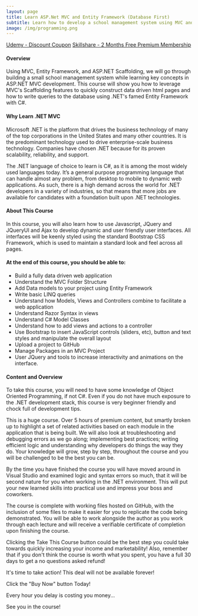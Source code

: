 ```yaml
---
layout: page
title: Learn ASP.Net MVC and Entity Framework (Database First)
subtitle: Learn how to develop a school management system using MVC and Entity Framework.
image: /img/programming.png
---
```


<div class="text-center jumbotron">
    <a href="http://bit.ly/31oRG0j" target="_blank" class="btn std-btn btn-xlg btn-common">Udemy - Discount Coupon</a>
    <a href="https://skl.sh/2GRPjep" target="_blank" class="btn std-btn btn-xlg btn-common">Skillshare - 2 Months Free Premium Membership</a>
</div>

#### Overview
Using MVC, Entity Framework, and ASP.NET Scaffolding, we will go through building a small school management system while learning key concepts in ASP.NET MVC development. This course will show you how to leverage MVC's Scaffolding features to quickly construct data driven html pages and how to write queries to the database using .NET's famed Entity Framework with C#. 

#### Why Learn .NET MVC
Microsoft .NET is the platform that drives the business technology of many of the top corporations in the United States and many other countries. It is the predominant technology used to drive enterprise-scale business technology. Companies have chosen .NET because for its proven scalability, reliability, and support.

The .NET language of choice to learn is C#, as it is among the most widely used languages today. It’s a general purpose programming language that can handle almost any problem, from desktop to mobile to dynamic web applications. As such, there is a high demand across the world for .NET developers in a variety of industries, so that means that more jobs are available for candidates with a foundation built upon .NET technologies.

#### About This Course
In this course, you will also learn how to use Javascript, JQuery and JQueryUI and Ajax to develop dynamic and user friendly user interfaces. All interfaces will be keenly styled using the standard Bootstrap CSS Framework, which is used to maintain a standard look and feel across all pages. 

#### At the end of this course, you should be able to:
<ul class="list-style check-list pl-0">
    <li>
    <i class="fa fa-check light-green" aria-hidden="true"></i> Build a fully data driven web application </li>
    <li>
    <i class="fa fa-check light-green" aria-hidden="true"></i> Understand the MVC Folder Structure </li>
    <li>
    <i class="fa fa-check light-green" aria-hidden="true"></i> Add Data models to your project using Entity Framework </li>
    <li>
    <i class="fa fa-check light-green" aria-hidden="true"></i> Write basic LINQ queries   </li>
    <li>
    <i class="fa fa-check light-green" aria-hidden="true"></i> Understand how Models, Views and Controllers combine to facilitate a web application </li>
    <li>
    <i class="fa fa-check light-green" aria-hidden="true"></i> Understand Razor Syntax in views  </li>
    <li>
    <i class="fa fa-check light-green" aria-hidden="true"></i> Understand C# Model Classes  </li>
    <li>
    <i class="fa fa-check light-green" aria-hidden="true"></i> Understand how to add views and actions to a controller </li>
    <li>
    <i class="fa fa-check light-green" aria-hidden="true"></i> Use Bootstrap to insert JavaScript controls (sliders, etc), button and text styles and manipulate the overall layout </li>
    <li> <i class="fa fa-check light-green" aria-hidden="true"></i> Upload a project to GitHub </li>
    <li> <i class="fa fa-check light-green" aria-hidden="true"></i> Manage Packages in an MVC Project </li>
    <li> <i class="fa fa-check light-green" aria-hidden="true"></i> User JQuery and tools to increase interactivity and animations on the interface. </li>
</ul>

#### Content and Overview
To take this course, you will need to have some knowledge of Object Oriented Programming, if not C#. Even if you do not have much exposure to the .NET development stack, this course is very beginner friendly and chock full of development tips. 

This is a huge course. Over 5 hours of premium content, but smartly broken up to highlight a set of related activities based on each module in the application that is being built. We will also look at troubleshooting and debugging errors as we go along; implementing best practices; writing efficient logic and understanding why developers do things the way they do. Your knowledge will grow, step by step, throughout the course and you will be challenged to be the best you can be.

By the time you have finished the course you will have moved around in Visual Studio and examined logic and syntax errors so much, that it will be second nature for you when working in the .NET environment. This will put your new learned skills into practical use and impress your boss and coworkers.

The course is complete with working files hosted on GitHub, with the inclusion of some files to make it easier for you to replicate the code being demonstrated. You will be able to work alongside the author as you work through each lecture and will receive a verifiable certificate of completion upon finishing the course.

Clicking the Take This Course button could be the best step you could take towards quickly increasing your income and marketability! Also, remember that if you don't think the course is worth what you spent, you have a full 30 days to get a no questions asked refund!

It's time to take action! This deal will not be available forever!

Click the "Buy Now" button Today!

Every hour you delay is costing you money...

See you in the course!